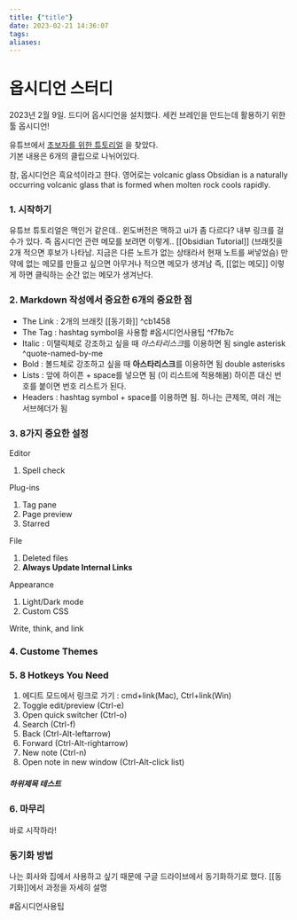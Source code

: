 ```yaml
---
title: {"title"}
date: 2023-02-21 14:36:07 
tags: 
aliases:
---
```


# 옵시디언 스터디

2023년 2월 9일.  드디어 옵시디언을 설치했다.
세컨 브레인을 만드는데 활용하기 위한 툴 옵시디언!

유튜브에서 [초보자를 위한 튜토리얼](https://youtube.com/playlist?list=PL3NaIVgSlAVLHty1-NuvPa9V0b0UwbzBd) 을 찾았다.  
기본 내용은 6개의 클립으로 나뉘어있다.

참, 옵시디언은 흑요석이라고 한다.  영어로는 volcanic glass
Obsidian is a naturally occurring volcanic glass that is formed when molten rock cools rapidly.


### 1.  시작하기

유튜브 튜토리얼은 맥인거 같은데..  윈도버전은 맥하고 ui가 좀 다르다?
내부 링크를 걸 수가 있다.  즉 옵시디언 관련 메모를 보려면 이렇게..  [[Obsidian Tutorial]]  (브래킷을 2개 적으면 후보가 나타남. 지금은 다른 노트가 없는 상태라서 현재 노트를 써넣었슴)
만약에 없는 메모를 만들고 싶으면 아무거나 적으면 메모가 생겨남
즉, [[없는 메모]] 이렇게 하면 클릭하는 순간 없는 메모가 생겨난다.


### 2.  Markdown 작성에서 중요한 6개의 중요한 점

- The Link : 2개의 브래킷 [[동기화]]  ^cb1458
- The Tag :  hashtag symbol을 사용함 #옵시디언사용팁   ^f7fb7c
- Italic : 이탤릭체로 강조하고 싶을 때 *아스타리스크*를 이용하면 됨 single asterisk ^quote-named-by-me
- Bold :  볼드체로 강조하고 싶을 때 **아스타리스크**를 이용하면 됨 double asterisks
- Lists :  앞에 하이픈 + space를 넣으면 됨 (이 리스트에 적용해봄)  하이픈 대신 번호를 붙이면 번호 리스트가 된다.
- Headers : hashtag symbol + space를 이용하면 됨. 하나는 큰제목, 여러 개는 서브헤더가 됨

### 3.  8가지 중요한 설정
Editor  
1. Spell check

Plug-ins
1. Tag pane
2. Page preview
3. Starred

File
1. Deleted files
2. **Always Update Internal Links**

Appearance
1. Light/Dark mode
2. Custom CSS

Write, think, and link

### 4.  Custome Themes

### 5.  8 Hotkeys You Need
1. 에디트 모드에서 링크로 가기 : cmd+link(Mac), Ctrl+link(Win)
2. Toggle edit/preview (Ctrl-e)
3. Open quick switcher (Ctrl-o)
4. Search (Ctrl-f)
5. Back (Ctrl-Alt-leftarrow)
6. Forward (Ctrl-Alt-rightarrow)
7. New note (Ctrl-n)
8. Open note in new window (Ctrl-Alt-click list)
##### 하위제목 테스트


### 6.  마무리
바로 시작하라!


### 동기화 방법
나는 회사와 집에서 사용하고 싶기 때문에 구글 드라이브에서 동기화하기로 했다.
[[동기화]]에서 과정을 자세히 설명



#옵시디언사용팁